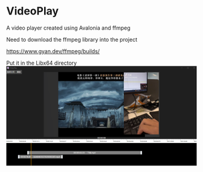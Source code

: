# VideoPlay
A video player created using Avalonia and ffmpeg


Need to download the ffmpeg library into the project

https://www.gyan.dev/ffmpeg/builds/

Put it in the Libx64 directory
![image](ScreenShot.png)
